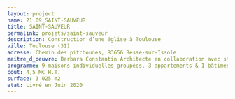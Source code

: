 ```yaml
---
layout: project
name: 21.09_SAINT-SAUVEUR
title: SAINT-SAUVEUR
permalink: projets/saint-sauveur
description: Construction d’une église à Toulouse
ville: Toulouse (31)
adresse: Chemin des pitchounes, 83656 Besse-sur-Issole
maitre_d_oeuvre: Barbara Constantin Architecte en collaboration avec studio. AQUI
programme: 9 maisons individuelles groupées, 3 appartements & 1 bâtiment administratif
cout: 4,5 M€ H.T.
surface: 3 025 m2
etat: Livré en Juin 2020
---
```

